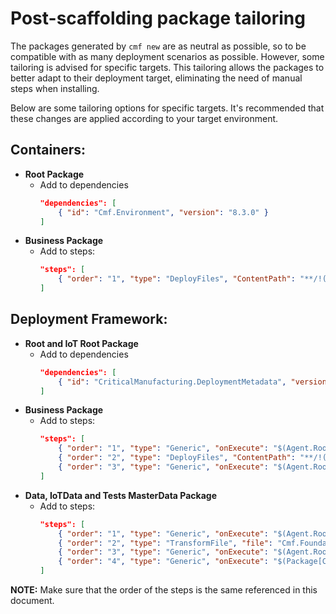 # Post-scaffolding package tailoring

The packages generated by `cmf new` are as neutral as possible, so to be compatible with as many deployment scenarios as possible. However, some tailoring is advised for specific targets. This tailoring allows the packages to better adapt to their deployment target, eliminating the need of manual steps when installing.

Below are some tailoring options for specific targets. It's recommended that these changes are applied according to your target environment.

## Containers:
 - **Root Package**
   - Add to dependencies
        ```json
        "dependencies": [
            { "id": "Cmf.Environment", "version": "8.3.0" }
        ]
        ```
 - **Business Package**
   - Add to steps:
        ```json
        "steps": [
            { "order": "1", "type": "DeployFiles", "ContentPath": "**/!(Cmf.Custom.*.BusinessObjects*).dll" }
        ]
        ```

## Deployment Framework:
 - **Root and IoT Root Package**
   - Add to dependencies
        ```json
        "dependencies": [
            { "id": "CriticalManufacturing.DeploymentMetadata", "version": "8.3.0" }
        ]
        ```
 - **Business Package**
   - Add to steps:
        ```json
        "steps": [
            { "order": "1", "type": "Generic", "onExecute": "$(Agent.Root)/agent/scripts/stop_host.ps1" },
            { "order": "2", "type": "DeployFiles", "ContentPath": "**/!(Cmf.Custom.*.BusinessObjects*).dll" },
            { "order": "3", "type": "Generic", "onExecute": "$(Agent.Root)/agent/scripts/start_host.ps1" }
        ]
        ```
  - **Data, IoTData and Tests MasterData Package**
    - Add to steps:
        ```json
        "steps": [
            { "order": "1", "type": "Generic", "onExecute": "$(Agent.Root)/agent/scripts/stop_host.ps1" },
            { "order": "2", "type": "TransformFile", "file": "Cmf.Foundation.Services.HostService.dll.config", "tagFile": true },
            { "order": "3", "type": "Generic", "onExecute": "$(Agent.Root)/agent/scripts/start_host.ps1" },
            { "order": "4", "type": "Generic", "onExecute": "$(Package[Cmf.Custom.Package].TargetDirectory)/GenerateLBOs.ps1" }
        ]
        ```

**NOTE:** Make sure that the order of the steps is the same referenced in this document.